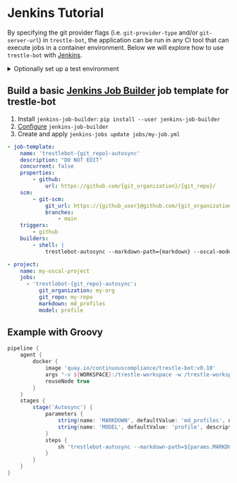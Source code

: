 # Jenkins Tutorial


By specifying the git provider flags (i.e. `git-provider-type` and/or `git-server-url`) in `trestle-bot`, the application can be run in any CI tool that can execute jobs in a container environment. Below we will explore how to use `trestle-bot` with [Jenkins](https://www.jenkins.io/).

<details markdown="block">
  <summary>Optionally set up a test environment</summary>

  **Prerequisites**

  This tutorial will include how to stand up a local Jenkins environment for testing. To get started, ensure you have the following prerequisites installed:

  - [Podman](https://podman.io/docs/installation)
  - [OpenShift Local](https://docs.redhat.com/en/documentation/red_hat_openshift_local/2.18/html/getting_started_guide/installation_gsg)
  - [Podman Desktop](https://podman.io/docs/installation)


  **High Level Steps**

  1. Run `crc setup` to ensure you system is properly configured
  2. Obtain your [pull secret](https://console.redhat.com/openshift/create/local)
  3. Initialize and start OpenShift [local](https://podman-desktop.io/docs/openshift/openshift-local)
  4. Get `oc` in your path by running `eval $(crc oc-env)`
  5. Get cluster credentials through `crc console --credentials` and run the `oc login` command
  6. Create a new project - `oc new-project jenkins-test`
  7. Deploy Jenkins with the template - `oc new-app jenkins-ephemeral`

</details>

## Build a basic [Jenkins Job Builder](https://docs.openstack.org/infra/jenkins-job-builder/) job template for trestle-bot

1. Install `jenkins-job-builder`: `pip install --user jenkins-job-builder`
2. [Configure](https://jenkins-job-builder.readthedocs.io/en/latest/execution.html) `jenkins-job-builder`
3. Create and apply `jenkins-jobs update jobs/my-job.yml`

```yaml
- job-template:
    name: 'trestlebot-{git_repo}-autosync'
    description: "DO NOT EDIT"
    concurrent: false
    properties:
        - github:
            url: https://github.com/{git_organization}/{git_repo}/
    scm:
        - git-scm:
            git_url: https://{github_user}@github.com/{git_organization}/{git_repo}.git
            branches:
                - main
    triggers:
        - github
    builders:
        - shell: |
            trestlebot-autosync --markdown-path={markdown} --oscal-model={model}

- project:
    name: my-oscal-project
    jobs:
      - 'trestlebot-{git_repo}-autosync':
          git_organization: my-org
          git_repo: my-repo
          markdown: md_profiles
          model: profile
```

## Example with Groovy

```groovy
pipeline {
    agent {
        docker {
            image 'quay.io/continuouscompliance/trestle-bot:v0.10'
            args "-v ${WORKSPACE}:/trestle-workspace -w /trestle-workspace --entrypoint=''"
            reuseNode true
        }
    }
    stages {
        stage('Autosync') {
            parameters {
                string(name: 'MARKDOWN', defaultValue: 'md_profiles', description: 'Markdown path to use')
                string(name: 'MODEL', defaultValue: 'profile', description: 'OSCAL model to author')
            }
            steps {
                sh 'trestlebot-autosync --markdown-path=${params.MARKDOWN} --oscal-model=${params.MODEL} '
            }
        }
    }
}
```


